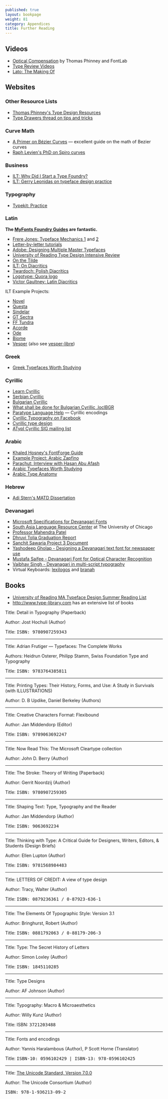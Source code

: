 ```yaml
---
published: true
layout: bookpage
weight: 81
category: Appendices
title: Further Reading
---
```


## Videos

* [Optical Compensation](https://www.youtube.com/watch?v=LR-CG5eB3nQ) by Thomas Phinney and FontLab
* [Type Review Videos](https://vimeo.com/typereview/videos)
* [Lato: The Making Of](https://youtu.be/4-oo8o-tyqU)

## Websites

### Other Resource Lists

* [Thomas Phinney's Type Design Resources](http://www.thomasphinney.com/type-design-resources/)
* [Type Drawers thread on tips and tricks](https://typedrawers.com/discussion/3993/your-most-valuable-tips-tricks-in-type-design#latest)

### Curve Math

* [A Primer on Bézier Curves](http://pomax.github.io/bezierinfo/) &mdash; excellent guide on the math of Bezier curves
* [Raph Levien's PhD on Spiro curves](http://raph.levien.com/phd)

### Business

* [ILT: Why Did I Start a Type Foundry?](http://ilovetypography.com/2010/05/06/why-did-i-start-a-type-foundry/)
* [ILT: Gerry Leonidas on typeface design practice](http://ilovetypography.com/2010/03/25/a-few-things-i%E2%80%99ve-learned-about-typeface-design/)

### Typography

* [Typekit: Practice](http://practice.typekit.com/)

### Latin

**The [MyFonts Foundry Guides](https://foundry.myfonts.com/guides/) are fantastic.**

* [Frere Jones: Typeface Mechanics 1](http://www.frerejones.com/blog/typeface-mechanics-001/) and [2](http://www.frerejones.com/blog/typeface-mechanics-002/)
* [Letter-by-letter tutorials](http://letterpunch.blogspot.com/)
* [Adobe: Designing Multiple Master Typefaces](https://www-cdf.fnal.gov/offline/PostScript/5091.Design_MM_Fonts.pdf)
* [University of Reading Type Design Intensive Review](http://www.creativebloq.com/typography/design-your-own-typeface-8133919)
* [On the Tilde](http://www.shadycharacters.co.uk/2015/03/miscellany-60-tilde/)
* [ILT: On Diacritics](http://ilovetypography.com/2009/01/24/on-diacritics/)
* [Twardoch: Polish Diacritics](http://www.twardoch.com/download/polishhowto/)
* [Logotype: Quora logo](https://www.quora.com/How-is-the-new-Quora-logo-different-from-the-old-one/answer/Christian-Schwartz-1)
* [Victor Gaultney: Latin Diacritics](http://gaultney.org/jvgtype/research/)

ILT Example Projects:

* [Novel](http://ilovetypography.com/2012/05/15/making-fonts-novel-typeface/)
* [Questa](http://ilovetypography.com/2014/10/08/questa-fonts-project/)
* [Sindelar](http://ilovetypography.com/2015/05/05/making-fonts-sindelar)
* [GT Sectra](http://ilovetypography.com/2015/01/13/making-fonts-gt-sectra)
* [FF Tundra](http://ilovetypography.com/2011/10/05/the-making-of-ff-tundra/)
* [Acorde](http://ilovetypography.com/2010/10/10/the-making-of-acorde-2/)
* [Ode](http://ilovetypography.com/2010/09/01/ode-fresh-start-for-a-broken-script/)
* [Biome](http://ilovetypography.com/2010/07/01/font-design-biome-the-making-of-a-typeface/)
* [Vesper](http://ilovetypography.com/2009/12/15/font-design-vesper-typeface-devanagari/) (also see [vesper-libre](https://github.com/motaitalic/vesper-libre))

### Greek

* [Greek Typefaces Worth Studying](http://leonidas.org/greek-type-design/greek-typefaces-worth-studying/)

### Cyrillic 

* [Learn Cyrillic](http://learncyrillic.tumblr.com )
* [Serbian Cyrillic](http://tipometar.org/indexEng.html)
* [Bulgarian Cyrillic](http://cyrillicsly.com/)
* [What shall be done for Bulgarian Cyrillic .loclBGR](http://www.lettersoup.de/what-shall-be-done-for-bulgarian-cyrillic-loclbgr/)
* [Paratype Language Help](http://www.paratype.com/help/language/) &mdash; Cyrillic encodings
* [Cyrillic Typography on Facebook](https://www.facebook.com/groups/170175253103197/)
* [Cyrillic type design](http://luc.devroye.org/cyrillic.html)
* [ATypI Cyrillic SIG mailing list](http://www.atypi.org/members/special-interest-groups/cyrillic)

### Arabic

* [Khaled Hosney's FontForge Guide](http://ojuba.org/docs/%D8%AA%D8%B7%D9%88%D9%8A%D8%B1_%D8%A7%D9%84%D8%AE%D8%B7%D9%88%D8%B7)
* [Example Project: Arabic Zapfino](http://ilovetypography.com/2015/02/22/making-arabic-fonts-climbing-everest/)
* [Parachut: Interview with Hasan Abu Afash](http://upscaletypography.com/?p=1646)
* [Arabic Typefaces Worth Studying](http://tntypography.eu/resources-list/arabic-typefaces-worth-studying-2/)
* [Arabic Type Anatomy](http://blog.29lt.com/2015/07/30/arabic-type-anatomy-typographic-terms/)

### Hebrew

* [Adi Stern's MATD Dissertation](http://issuu.com/gerryleonidas/docs/2003_dissertation_adistern)

### Devanagari 

* [Microsoft Specifications for Devanagari Fonts](http://www.microsoft.com/typography/OpenTypeDev/devanagari/intro.htm)
* [South Asia Language Resource Center](http://salrc.uchicago.edu/) at The University of Chicago
* [Professor Mahendra Patel](http://patelmc.wordpress.com/mahendrapatel/typedesign/)
* [Dhruvi Tolia Graduation Report](http://issuu.com/dhruvi/docs/graduation_report)
* [Sanchit Sawaria Project 3 Document](http://issuu.com/sanchitsawaria/docs/kathandoc)
* [Yashodeep Gholap - Designing a Devanagari text font for newspaper use](http://www.typoday.in/2012/spk_papers/yashodeep-gholap-typographyday2012.pdf)
* [Mustafa Saifee - Devanagari Font for Optical Character Recognition](https://www.behance.net/gallery/11968313/Devanagari-Font-for-Optical-Character-Recognition)
* [Vaibhav Singh - Devanagari in multi-script typography](http://issuu.com/typefacedesign/docs/vaibhav_singh_dissertation)
* Virtual Keyboards: [lexilogos](http://www.lexilogos.com/keyboard/devanagari.htm) and [branah](http://www.branah.com/devanagariinscript)

## Books

* [University of Reading MA Typeface Design Summer Reading List](http://blog.8faces.com/post/53602804428/summer-reading)
* <http://www.type-library.com> has an extensive list of books

Title: Detail in Typography (Paperback)

Author: Jost Hochuli (Author)

Title: <tt>ISBN: 9780907259343</tt>

<hr />

Title: Adrian Frutiger &mdash; Typefaces: The Complete Works

Authors: Heidrun Osterer, Philipp Stamm, Swiss Foundation Type and Typography

Title: <tt>ISBN: 9783764385811</tt>

<hr />

Title: Printing Types: Their History, Forms, and Use: A Study in Survivals (with ILLUSTRATIONS)

Author: D. B Updike,  Daniel Berkeley (Authors)

<hr />

Title: Creative Characters Format: Flexibound

Author: Jan Middendorp (Editor)

Title: <tt>ISBN: 9789063692247</tt>

<hr />

Title: Now Read This: The Microsoft Cleartype collection

Author: John D. Berry (Author)

<hr />

Title: The Stroke: Theory of Writing (Paperback)

Author: Gerrit Noordzij (Author)

Title: <tt>ISBN: 9780907259305</tt>

<hr />

Title: Shaping Text: Type, Typography and the Reader

Author: Jan Middendorp  (Author)

Title: <tt>ISBN: 9063692234</tt>

<hr />

Title: Thinking with Type: A Critical Guide for Designers, Writers, Editors, &amp; Students (Design Briefs)

Author: Ellen Lupton (Author)

Title: <tt>ISBN: 9781568984483</tt>

<hr />

Title: LETTERS OF CREDIT: A view of type design

Author: Tracy, Walter (Author)

Title: <tt>ISBN: 0879236361 / 0-87923-636-1</tt>

<hr />

Title: The Elements Of Typographic Style: Version 3.1

Author: Bringhurst, Robert (Author)

Title: <tt>ISBN: 0881792063 / 0-88179-206-3</tt>

<hr />

Title: Type: The Secret History of Letters

Author: Simon Loxley (Author)

Title: <tt>ISBN: 1845110285</tt>

<hr />

Title: Type Designs

Author: AF Johnson (Author)

<hr />

Title: Typography: Macro &amp; Microaesthetics

Author: Willy Kunz (Author)

Title: ISBN: <tt>3721203488</tt>

<hr />

Title: Fonts and encodings

Author: Yannis Haralambous (Author), P Scott Horne (Translator)

Title: <tt>ISBN-10: 0596102429 | ISBN-13: 978-0596102425</tt>

<hr />

Title: [The Unicode Standard, Version 7.0.0](http://www.unicode.org/versions/Unicode7.0.0/)

Author: The Unicode Consortium (Author)

<tt>ISBN: 978-1-936213-09-2</tt>
